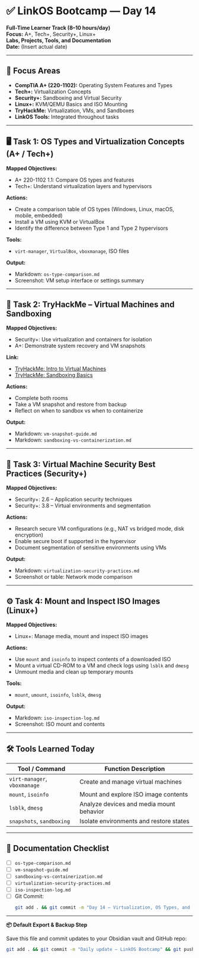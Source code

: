 # ✅ LinkOS Bootcamp — Day 14

**Full-Time Learner Track (8–10 hours/day)**  
**Focus:** A+, Tech+, Security+, Linux+  
**Labs, Projects, Tools, and Documentation**  
**Date:** (Insert actual date)

---

## 🧩 Focus Areas

- **CompTIA A+ (220-1102):** Operating System Features and Types  
- **Tech+:** Virtualization Concepts  
- **Security+:** Sandboxing and Virtual Security  
- **Linux+:** KVM/QEMU Basics and ISO Mounting  
- **TryHackMe:** Virtualization, VMs, and Sandboxes  
- **LinkOS Tools:** Integrated throughout tasks

---

## 🖥️ Task 1: OS Types and Virtualization Concepts (A+ / Tech+)

**Mapped Objectives:**  
- A+ 220-1102 1.1: Compare OS types and features  
- Tech+: Understand virtualization layers and hypervisors

**Actions:**  
- Create a comparison table of OS types (Windows, Linux, macOS, mobile, embedded)  
- Install a VM using KVM or VirtualBox  
- Identify the difference between Type 1 and Type 2 hypervisors

**Tools:**  
- `virt-manager`, `VirtualBox`, `vboxmanage`, ISO files

**Output:**  
- Markdown: `os-type-comparison.md`  
- Screenshot: VM setup interface or settings summary

---

## 🧪 Task 2: TryHackMe – Virtual Machines and Sandboxing

**Mapped Objectives:**  
- Security+: Use virtualization and containers for isolation  
- A+: Demonstrate system recovery and VM snapshots

**Link:**  
- [TryHackMe: Intro to Virtual Machines](https://tryhackme.com/room/introtovms)  
- [TryHackMe: Sandboxing Basics](https://tryhackme.com/room/sandboxing)

**Actions:**  
- Complete both rooms  
- Take a VM snapshot and restore from backup  
- Reflect on when to sandbox vs when to containerize

**Output:**  
- Markdown: `vm-snapshot-guide.md`  
- Markdown: `sandboxing-vs-containerization.md`

---

## 🔐 Task 3: Virtual Machine Security Best Practices (Security+)

**Mapped Objectives:**  
- Security+: 2.6 – Application security techniques  
- Security+: 3.8 – Virtual environments and segmentation

**Actions:**  
- Research secure VM configurations (e.g., NAT vs bridged mode, disk encryption)  
- Enable secure boot if supported in the hypervisor  
- Document segmentation of sensitive environments using VMs

**Output:**  
- Markdown: `virtualization-security-practices.md`  
- Screenshot or table: Network mode comparison

---

## ⚙️ Task 4: Mount and Inspect ISO Images (Linux+)

**Mapped Objectives:**  
- Linux+: Manage media, mount and inspect ISO images

**Actions:**  
- Use `mount` and `isoinfo` to inspect contents of a downloaded ISO  
- Mount a virtual CD-ROM to a VM and check logs using `lsblk` and `dmesg`  
- Unmount media and clean up temporary mounts

**Tools:**  
- `mount`, `umount`, `isoinfo`, `lsblk`, `dmesg`

**Output:**  
- Markdown: `iso-inspection-log.md`  
- Screenshot: ISO mount and contents

---

## 🛠️ Tools Learned Today

| Tool / Command       | Function Description                             |
|----------------------|--------------------------------------------------|
| `virt-manager`, `vboxmanage` | Create and manage virtual machines        |
| `mount`, `isoinfo`   | Mount and explore ISO image contents             |
| `lsblk`, `dmesg`     | Analyze devices and media mount behavior         |
| `snapshots`, `sandboxing` | Isolate environments and restore states     |

---

## 📁 Documentation Checklist

- [ ] `os-type-comparison.md`  
- [ ] `vm-snapshot-guide.md`  
- [ ] `sandboxing-vs-containerization.md`  
- [ ] `virtualization-security-practices.md`  
- [ ] `iso-inspection-log.md`  
- [ ] Git Commit:
  ```bash
  git add . && git commit -m "Day 14 – Virtualization, OS Types, and ISO Management" && git push origin main
  ```

---

**📦 Default Export & Backup Step**

Save this file and commit updates to your Obsidian vault and GitHub repo:

```bash
git add . && git commit -m "Daily update – LinkOS Bootcamp" && git push origin main
```
